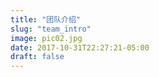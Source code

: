 ```yaml
---
title: "团队介绍"
slug: "team_intro"
image: pic02.jpg
date: 2017-10-31T22:27:21-05:00
draft: false
---
```


<!-- My blogs about technology and lifestyle. -->